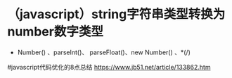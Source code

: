 # （javascript）string字符串类型转换为number数字类型
 * Number() 、parseInt()、 parseFloat()、new Number() 、*(/)
 
 #javascript代码优化的8点总结
 https://www.jb51.net/article/133862.htm
